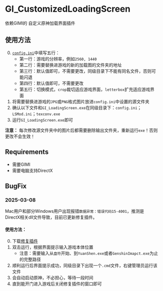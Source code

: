 # GI_CustomizedLoadingScreen

依赖GIMI的 自定义原神加载界面插件

## 使用方法

0. [`config.ini`](./config.ini)中填写五行：
   - 第一行：游戏的分辨率，例如`2560, 1440`
   - 第二行：需要替换进游戏的新的加载图的文件夹的地址
   - 第三行：默认值即可，不需要更改，同级目录下不能有同名文件，否则可能闪退
   - 第四行：默认值即可，不需要更改
   - 第五行：切换模式，`crop`裁切适应游戏界面，`letterbox`扩充适应游戏界面
1. 将需要替换进游戏的`JPG`或`PNG`格式图片放进`config.ini`中设置的源文件夹
2. 确认以下文件和`GI_LoadingScreen.exe`在同级目录下：`config.ini`；`LSMod.ini`；`texconv.exe`
3. 运行`GI_LoadingScreen.exe`即可

**注意：** 每次修改源文件夹中的图片后都需要删除输出文件夹，重新运行`exe`！否则更改不会生效！

## Requirements

- 需要GIMI
- 需要电脑支持DirectX

## BugFix

### 2025-03-08

Mac用户和部分Windows用户出现报错`数据异常：错误代码15-4001`，推测是DirectX相关dll文件导致，目前已更新修复插件。

#### 使用方法：

0. 下载[修复插件](./GI_D3DbugFixer.exe)
1. 双击运行，根据界面提示输入游戏本体位置
   - 注意：需要输入从`盘符`开始、到`YuanShen.exe`或者`GenshinImapct.exe`为止的完整路径
2. 顺利运行后界面提示成功，同级目录下出现一个`.cmd`文件，右键管理员运行该文件
3. 会自动启动原神，不必担心，等待一段时间
4. 直到能开门进入游戏后关闭修复插件的窗口即可
